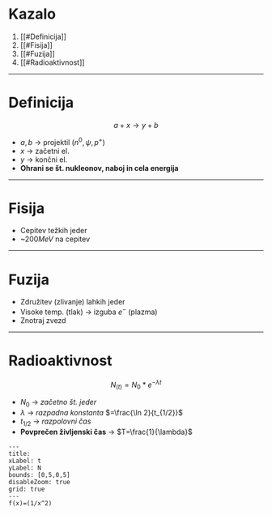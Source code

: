# Kazalo
1. [[#Definicija]]
2. [[#Fisija]]
3. [[#Fuzija]]
4. [[#Radioaktivnost]]
---
# Definicija
$$a+x\longrightarrow y+b$$
- $a, b$ -> projektil ($n^{0},\psi ,p^+$)
- $x$ -> začetni el.
- $y$ -> končni el.
- **Ohrani se št. nukleonov, naboj in cela energija**
---
# Fisija
- Cepitev težkih jeder
- ~$200MeV$ na cepitev
---
# Fuzija
- Združitev (zlivanje) lahkih jeder
- Visoke temp. (tlak) -> izguba $e^{-}$ (plazma)
- Znotraj zvezd
---
# Radioaktivnost
$$N_{(t)}=N_{0}*e^{-\lambda t}$$
- $N_{0}$ -> *začetno št. jeder*
- $\lambda$ -> *razpadna konstanta* $=\frac{\ln 2}{t_{1/2}}$
- $t_{1/2}$ -> *razpolovni čas*
- **Povprečen življenski čas** -> $T=\frac{1}{\lambda}$
```functionplot
---
title: 
xLabel: t
yLabel: N
bounds: [0,5,0,5]
disableZoom: true
grid: true
---
f(x)=(1/x^2)
```
